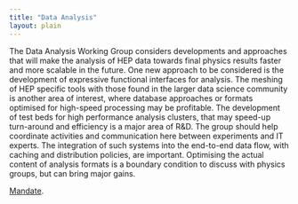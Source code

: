 ```yaml
---
title: "Data Analysis"
layout: plain
---
```


The Data Analysis Working Group considers developments and approaches
that will make the analysis of HEP data towards final physics results
faster and more scalable in the future. One new approach to be
considered is the development of expressive functional interfaces for
analysis. The meshing of HEP specific tools with those found in the
larger data science community is another area of interest, where
database approaches or formats optimised for high-speed processing may
be profitable. The development of test beds for high performance
analysis clusters, that may speed-up turn-around and efficiency is a
major area of R&D. The group should help coordinate activities and
communication here between experiments and IT experts. The integration
of such systems into the end-to-end data flow, with caching and
distribution policies, are important. Optimising the actual content of
analysis formats is a boundary condition to discuss with physics groups,
but can bring major gains.

[Mandate](/organization/working-group-mandates.html).
